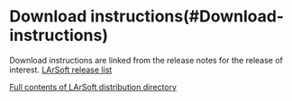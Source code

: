 Download instructions(#Download-instructions)
================================================

Download instructions are linked from the release notes for the release of interest. [LArSoft release list](LArSoft_release_list)

[Full contents of LArSoft distribution directory](http://scisoft.fnal.gov/scisoft/bundles/larsoft)
